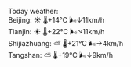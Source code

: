 Today weather:  
Beijing: ☀️   🌡️+14°C 🌬️↓11km/h  
Tianjin: ☀️   🌡️+22°C 🌬️↘11km/h  
Shijiazhuang: ⛅️  🌡️+21°C 🌬️→4km/h  
Tangshan: ⛅️  🌡️+19°C 🌬️↓9km/h  
